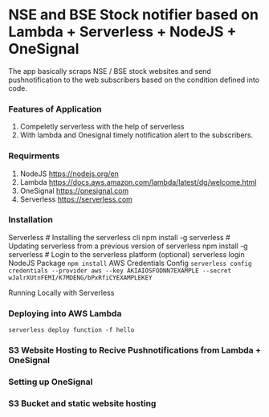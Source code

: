 # NSE and BSE Stock notifier based on Lambda + Serverless + NodeJS + OneSignal

The app basically scraps NSE / BSE stock websites and send pushnotification to the web subscribers based on the condition defined into code.

### Features of Application
1. Compeletly serverless with the help of serverless
2. With lambda and Onesignal timely notification alert to the subscribers.

### Requirments
1. NodeJS https://nodejs.org/en
2. Lambda https://docs.aws.amazon.com/lambda/latest/dg/welcome.html
3. OneSignal https://onesignal.com
4. Serverless https://serverless.com

### Installation
Serverless
    # Installing the serverless cli
    npm install -g serverless
    # Updating serverless from a previous version of serverless
    npm install -g serverless
    # Login to the serverless platform (optional)
    serverless login
NodeJS Package 
`npm install`
AWS Credentials Config
`serverless config credentials --provider aws --key AKIAIOSFODNN7EXAMPLE --secret wJalrXUtnFEMI/K7MDENG/bPxRfiCYEXAMPLEKEY`

Running Locally with Serverless

### Deploying into AWS Lambda
    serverless deploy function -f hello
### S3 Website Hosting to Recive Pushnotifications from Lambda + OneSignal
### Setting up OneSignal 
### S3 Bucket and static website hosting




